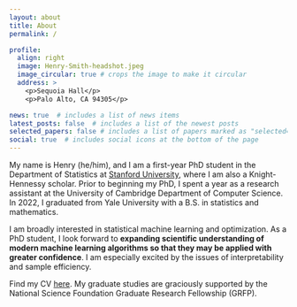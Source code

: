 ```yaml
---
layout: about
title: About
permalink: /

profile:
  align: right
  image: Henry-Smith-headshot.jpeg
  image_circular: true # crops the image to make it circular
  address: >
    <p>Sequoia Hall</p>
    <p>Palo Alto, CA 94305</p>

news: true  # includes a list of news items
latest_posts: false  # includes a list of the newest posts
selected_papers: false # includes a list of papers marked as "selected={true}"
social: true  # includes social icons at the bottom of the page
---
```


My name is Henry (he/him), and I am a first-year PhD student in the Department of Statistics at [Stanford University](https://statistics.stanford.edu/), where I am also a Knight-Hennessy scholar. Prior to beginning my PhD, I spent a year as a research assistant at the University of Cambridge Department of Computer Science. In 2022, I graduated from Yale University with a B.S. in statistics and mathematics. 

I am broadly interested in statistical machine learning and optimization. As a PhD student, I look forward to **expanding scientific understanding of modern machine learning algorithms so that they may be applied with greater confidence**. I am especially excited by the issues of interpretability and sample efficiency. 

Find my CV [here](/assets/pdf/Henry-Smith-CV.pdf). My graduate studies are graciously supported by the National Science Foundation Graduate Research Fellowship (GRFP). 